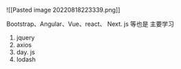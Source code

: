 ![[Pasted image 20220818223339.png]]

Bootstrap、Angular、Vue、react、 Next. js 等也是
主要学习
1. jquery
2. axios
3. day. js
4. lodash